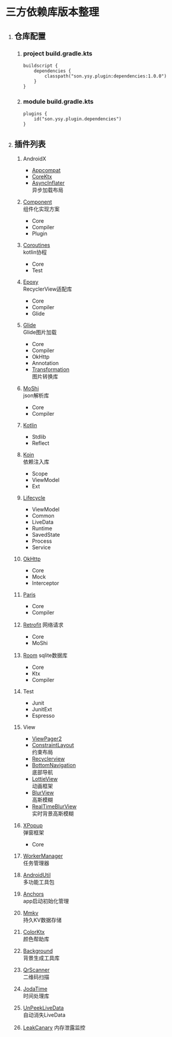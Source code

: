 # 三方依赖库版本整理

1. ## 仓库配置
   
   1. ### project build.gradle.kts
   
        ```
        buildscript {
            dependencies {
                classpath("son.ysy.plugin:dependencies:1.0.0")
            }
        }
        ```

   2. ### module build.gradle.kts

        ```
        plugins {
            id("son.ysy.plugin.dependencies")
        }
        ```
2. ## 插件列表
   1. AndroidX
      - [Appcompat](https://developer.android.com/jetpack/androidx/releases/appcompat)  
      - [CoreKtx](https://developer.android.com/jetpack/androidx/releases/core)
      - [AsyncInflater](https://developer.android.com/jetpack/androidx/releases/asynclayoutinflater)  
        异步加载布局

   2. [Component](https://github.com/xiaojinzi123/Component)  
        组件化实现方案

      - Core
      - Compiler
      - Plugin

   3. [Coroutines](https://github.com/Kotlin/kotlinx.coroutines)  
        kotlin协程

      - Core
      - Test

   4. [Epoxy](https://github.com/airbnb/epoxy)  
        RecyclerView适配库

      - Core
      - Compiler
      - Glide

   5. [Glide](https://github.com/bumptech/glide)  
        Glide图片加载

      - Core
      - Compiler
      - OkHttp
      - Annotation
      - [Transformation](https://github.com/wasabeef/glide-transformations)  
            图片转换库

   6. [MoShi](https://github.com/square/moshi)  
        json解析库

      - Core
      - Compiler

   7. [Kotlin](https://github.com/JetBrains/kotlin)
      - Stdlib
      - Reflect

   8. [Koin](https://github.com/InsertKoinIO/koin)  
        依赖注入库

      - Scope
      - ViewModel
      - Ext

   9. [Lifecycle](https://developer.android.com/jetpack/androidx/releases/lifecycle)
      - ViewModel
      - Common
      - LiveData
      - Runtime
      - SavedState
      - Process
      - Service

   10. [OkHttp](https://github.com/square/okhttp)
       - Core
       - Mock
       - Interceptor

   11. [Paris](https://github.com/airbnb/paris)
       - Core
       - Compiler

   12. [Retrofit](https://github.com/square/retrofit)
        网络请求

       - Core
       - MoShi

   13. [Room](https://developer.android.com/jetpack/androidx/releases/room)
        sqlite数据库

       - Core
       - Ktx
       - Compiler

   14. Test
       - Junit
       - JunitExt
       - Espresso

   15. View
       - [ViewPager2](https://developer.android.com/jetpack/androidx/releases/viewpager2)
       - [ConstraintLayout](https://developer.android.com/jetpack/androidx/releases/constraintlayout)  
            约束布局
       - [Recyclerview](https://developer.android.com/jetpack/androidx/releases/recyclerview)
       - [BottomNavigation](https://github.com/Ashok-Varma/BottomNavigation)  
            底部导航
       - [LottieView](https://github.com/airbnb/lottie-android)  
            动画框架
       - [BlurView](https://github.com/HokoFly/HokoBlur)  
            高斯模糊
       - [RealTimeBlurView](https://github.com/mmin18/RealtimeBlurView)  
            实时背景高斯模糊

   16. [XPopup](https://github.com/li-xiaojun/XPopup)  
        弹窗框架
       - Core

   17. [WorkerManager](https://developer.android.com/jetpack/androidx/releases/work)  
        任务管理器

   18. [AndroidUtil](https://github.com/Blankj/AndroidUtilCode)  
        多功能工具包

   19. [Anchors](https://github.com/YummyLau/Anchors/blob/master/README-zh.md)  
        app启动初始化管理
    
   20. [Mmkv](https://github.com/Tencent/MMKV/blob/master/readme_cn.md)  
        持久KV数据存储

   21. [ColorKtx](https://github.com/JorgeCastilloPrz/AndroidColorX)  
        颜色帮助库
    
   22. [Background](https://github.com/JavaNoober/BackgroundLibrary)  
        背景生成工具库
    
   23. [QrScanner](https://github.com/jenly1314/ZXingLite)  
        二维码扫描

   24. [JodaTime](https://github.com/JodaOrg/joda-time)  
        时间处理库
   
   25. [UnPeekLiveData](https://github.com/KunMinX/UnPeek-LiveData)  
        自动消失LiveData

   26. [LeakCanary](https://square.github.io/leakcanary/getting_started/)
        内存泄露监控